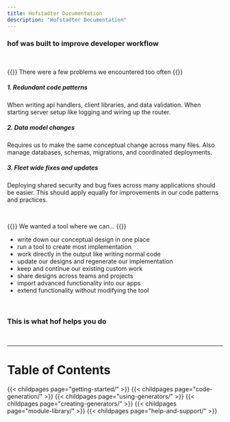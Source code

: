 ```yaml
---
title: Hofstadter Documentation
description: "Hofstadter Documentation"
---
```


### __hof__ was built to improve developer workflow

<br>

{{<lead>}}
There were a few problems we encountered too often
{{</lead>}}

##### 1. Redundant code patterns

When writing api handlers, client libraries, and data validation.
When starting server setup like logging and wiring up the router.

##### 2. Data model changes

Requires us to make the same conceptual change across many files.
Also manage databases, schemas, migrations, and coordinated deployments.

##### 3. Fleet wide fixes and updates

Deploying shared security and bug fixes across many applications should be easier.
This should apply equally for improvements in our code patterns and practices.

<br>

{{<lead>}}
We wanted a tool where we can...
{{</lead>}}

- write down our conceptual design in one place
- run a tool to create most implementation
- work directly in the output like writing normal code
- update our designs and regenerate our implementation
- keep and continue our existing custom work
- share designs across teams and projects
- import advanced functionality into our apps
- extend functionality without modifying the tool

<br>

### This is what __hof__ helps you do

<br>

---

# Table of Contents

{{< childpages page="getting-started/" >}}
{{< childpages page="code-generation/" >}}
{{< childpages page="using-generators/" >}}
{{< childpages page="creating-generators/" >}}
{{< childpages page="module-library/" >}}
{{< childpages page="help-and-support/" >}}

